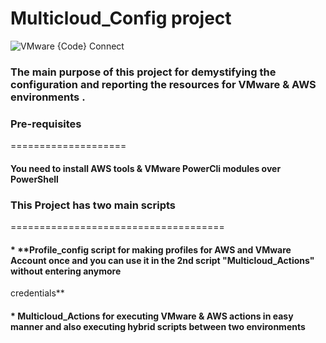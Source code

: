# Multicloud_Config project

![VMware {Code} Connect](https://pbs.twimg.com/media/Ec0Ww3MXgAApbg-?format=jpg&name=large)


### The main purpose of this project for demystifying the configuration and reporting the resources for VMware & AWS environments .


### Pre-requisites
====================

####    **You need to install AWS tools & VMware PowerCli modules over PowerShell**


### This Project has two main scripts
=====================================

#### * **Profile_config script for making profiles for AWS and VMware Account once and you can use it in the 2nd script "Multicloud_Actions" without entering anymore  
credentials**

#### * **Multicloud_Actions for executing VMware & AWS actions in easy manner and also executing hybrid scripts between two environments**
